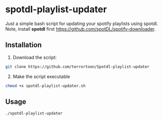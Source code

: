 # spotdl-playlist-updater
Just a simple bash script for updating your spotify playlists using spotdl.
Note, install **spotdl** first https://github.com/spotDL/spotify-downloader.
## Installation
1. Download the script:
  ```bash
  git clone https://github.com/terrortoon/Spotdl-playlist-updater
  ```
2. Make the script executable
  ```bash
  chmod +x spotdl-playlist-updater.sh
  ```
## Usage
```bash
./spotdl-playlist-updater

